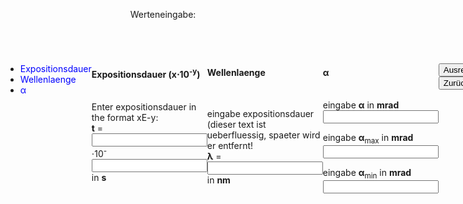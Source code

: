 <html lang="en">
<head>
<meta charset="UTF-8">
<meta name="viewport" content="width=device-width, initial-scale=1.0">
<title>Laser Safety</title>
<style>
a:link {
  color: blue;
  background-color: transparent;
  text-decoration: none;
}

a:visited {
  color: blue;
  background-color: transparent;
  text-decoration: none;
}

a:hover {
  color: black;
  background-color: transparent;
  text-decoration: underline;
}

a:active {
  color: blue;
  background-color: transparent;
  text-decoration: underline;
}

* {
  box-sizing: border-box;
}

body {
  font-family: Arial, Helvetica, sans-serif;
}

/* Style the navigation menu */
nav {
  width: 20%;
  background: #ccc;
  padding: 20px;
}
article {
  flex-basis: calc(50% - 10px); /* Two articles per row with a gap of 20px */
  background-color: #f1f1f1;
  padding: 20px;
}
/* Style the articles */
form {
  flex: 1;
  display: flex;
  flex-wrap: wrap;
  gap: 20px;
}
/* Style the header */
header {
  background-color: #666;
  padding: 30px;
  text-align: center;
  font-size: 35px;
  color: white;
}

/* Style the list inside the menu */
nav ul {
  list-style-type: none;
  padding: 0;
}

/* Style the footer */
footer {
  background-color: #777;
  padding: 10px;
  text-align: center;
  color: white;
}

/* Responsive layout - makes the menu and the content (inside the section) sit on top of each other instead of next to each other */
@media (max-width: 600px) {
  section {
    display: flex;
    flex-direction: column;
  }
  }
  @media (min-width: 601px) {
  section {
    display: flex;
    flex-direction: inherit;
  }
  }
</style>
</head>
<body>

<header>
  Werteneingabe:
</header>
<section>
  <nav>
    <ul>
      <li><a href="#">Expositionsdauer</a></li>
      <li><a href="#">Wellenlaenge</a></li>
      <li><a href="#">&#945;</a></li>
    </ul>
  </nav>
  <form id="myForm">
    <section id="expositionsdauer">
      <article>
      <h1>Expositionsdauer (x&sdot;10<sup>-y</sup>)</h1>
  <p><br>Enter expositionsdauer in the format xE-y:
  <br><b>t</b> = <input type="text" id="expositionsdauer_x"> &sdot;10<sup>- <input type="number" id="expositionsdauer_y"></sup> in <b>s</b></p>
    </article>
    <article id="wellenlaenge">
      <h1>Wellenlaenge</h1>
      <br><p>eingabe expositionsdauer (dieser text ist ueberfluessig, spaeter wird er entfernt!
      <br><b>&lambda;</b> = <input type="text" id="wellenlaenge"> in <b>nm</b></p>
      </article>
    <article id="alpha">
      <h1>&#945;</h1>
      <p><br>eingabe <b>&#945;</b> in <b>mrad</b>    
        <br><input type="text" id="alpha"></p>
      <p>eingabe <b>&#945;</b><sub>max</sub> in <b>mrad</b>
        <br><input type="text" id="alphamax"></p>
      <p>eingabe <b>&#945;</b><sub>min</sub> in <b>mrad</b>
        <br><input type="text" id="alphamin"></p>
        </article>
      </section>
  </form>
<footer>
  <p><input type="submit" value="Ausrechnen" onclick="calculate()"><input type="reset" value="Zur&uuml;cksetzen"></p>
  <p id="result"></p>
</footer>

<!-- Link to the JavaScript file for calculations -->
<script src="calculator.js"></script>
